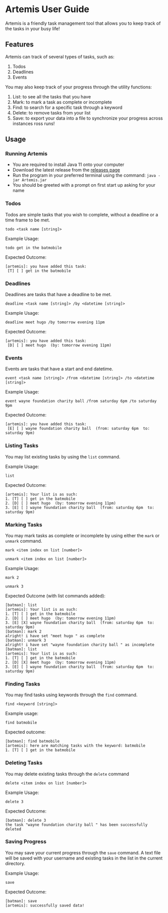 # Artemis User Guide
Artemis is a friendly task management tool that allows you to keep track of the tasks in your busy life!

## Features 
Artemis can track of several types of tasks, such as:
1. Todos
2. Deadlines
3. Events

You may also keep track of your progress through the utility functions:
1. List: to see all the tasks that you have
2. Mark: to mark a task as complete or incomplete 
3. Find: to search for a specific task through a keyword 
4. Delete: to remove tasks from your list
5. Save: to export your data into a file to synchronize your progress across instances
ross runs!

## Usage
### Running Artemis 
- You are required to install Java 11 onto your computer
- Download the latest release from the [releases page](https://github.com/joshualeejunyi/ip/releases)
- Run the program in your preferred terminal using the command: `java -jar Artemis.jar`
- You should be greeted with a prompt on first start up asking for your name

### Todos
Todos are simple tasks that you wish to complete, without a deadline or a time frame to be met.

```
todo <task name [string]> 
```

Example Usage:
```
todo get in the batmobile
```

Expected Outcome:
```
[artemis]: you have added this task:
 [T] [ ] get in the batmobile
```

### Deadlines
Deadlines are tasks that have a deadline to be met.

```
deadline <task name [string]> /by <datetime [string]>
```

Example Usage:
```
deadline meet hugo /by tomorrow evening 11pm
```

Expected Outcome:
```
[artemis]: you have added this task:
 [D] [ ] meet hugo  (by: tomorrow evening 11pm)
```

### Events
Events are tasks that have a start and end datetime.

```
event <task name [string]> /from <datetime [string]> /to <datetime [string]>
```

Example Usage:
```
event wayne foundation charity ball /from saturday 6pm /to saturday 9pm
```

Expected Outcome:
```
[artemis]: you have added this task:
 [E] [ ] wayne foundation charity ball  (from: saturday 6pm  to: saturday 9pm)
```

### Listing Tasks
You may list existing tasks by using the `list` command.

Example Usage:
```
list
```

Expected Outcome:
```
[artemis]: Your list is as such:
1. [T] [ ] get in the batmobile
2. [D] [ ] meet hugo  (by: tomorrow evening 11pm)
3. [E] [ ] wayne foundation charity ball  (from: saturday 6pm  to: saturday 9pm)
```

### Marking Tasks
You may mark tasks as complete or incomplete by using either the `mark` or `unmark` command.

```
mark <item index on list [number]> 

unmark <item index on list [number]> 
```

Example Usage:
```
mark 2

unmark 3
```

Expected Outcome (with list commands added):
```
[batman]: list
[artemis]: Your list is as such:
1. [T] [ ] get in the batmobile
2. [D] [ ] meet hugo  (by: tomorrow evening 11pm)
3. [E] [X] wayne foundation charity ball  (from: saturday 6pm  to: saturday 9pm)
[batman]: mark 2
alright! i have set "meet hugo " as complete
[batman]: unmark 3
alright! i have set "wayne foundation charity ball " as incomplete
[batman]: list
[artemis]: Your list is as such:
1. [T] [ ] get in the batmobile
2. [D] [X] meet hugo  (by: tomorrow evening 11pm)
3. [E] [ ] wayne foundation charity ball  (from: saturday 6pm  to: saturday 9pm)

```

### Finding Tasks
You may find tasks using keywords through the `find` command.
```
find <keyword [string]>
```

Example usage:
```
find batmobile
```

Expected outcome:
```
[batman]: find batmobile
[artemis]: here are matching tasks with the keyword: batmobile
1. [T] [ ] get in the batmobile
```

### Deleting Tasks
You may delete existing tasks through the `delete` command
```
delete <item index on list [number]>
```

Example Usage:
```
delete 3
```

Expected Outcome:
```
[batman]: delete 3
the task "wayne foundation charity ball " has been successfully deleted
```

### Saving Progress
You may save your current progress through the `save` command. A text file will be saved with your username and existing tasks in the list in the current directory.

Example Usage:
```
save
```

Expected Outcome:
```
[batman]: save
[artemis]: successfully saved data!
```